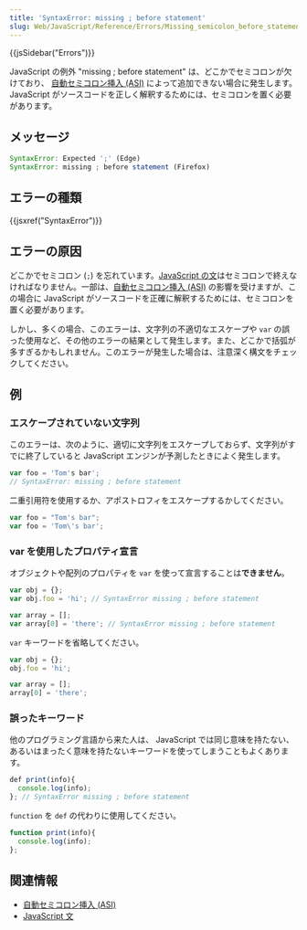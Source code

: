 ```yaml
---
title: 'SyntaxError: missing ; before statement'
slug: Web/JavaScript/Reference/Errors/Missing_semicolon_before_statement
---
```

{{jsSidebar("Errors")}}

JavaScript の例外 "missing ; before statement" は、どこかでセミコロンが欠けており、 [自動セミコロン挿入 (ASI)](/ja/docs/Web/JavaScript/Reference/Lexical_grammar#automatic_semicolon_insertion) によって追加できない場合に発生します。 JavaScript がソースコードを正しく解釈するためには、セミコロンを置く必要があります。

## メッセージ

```js
SyntaxError: Expected ';' (Edge)
SyntaxError: missing ; before statement (Firefox)
```

## エラーの種類

{{jsxref("SyntaxError")}}

## エラーの原因

どこかでセミコロン (`;`) を忘れています。[JavaScript の文](/ja/docs/Web/JavaScript/Reference/Statements)はセミコロンで終えなければなりません。一部は、[自動セミコロン挿入 (ASI)](/ja/docs/Web/JavaScript/Reference/Lexical_grammar#automatic_semicolon_insertion) の影響を受けますが、この場合に JavaScript がソースコードを正確に解釈するためには、セミコロンを置く必要があります。

しかし、多くの場合、このエラーは、文字列の不適切なエスケープや `var` の誤った使用など、その他のエラーの結果として発生します。また、どこかで括弧が多すぎるかもしれません。このエラーが発生した場合は、注意深く構文をチェックしてください。

## 例

### エスケープされていない文字列

このエラーは、次のように、適切に文字列をエスケープしておらず、文字列がすでに終了していると JavaScript エンジンが予測したときによく発生します。

```js example-bad
var foo = 'Tom's bar';
// SyntaxError: missing ; before statement
```

二重引用符を使用するか、アポストロフィをエスケープするかしてください。

```js example-good
var foo = "Tom's bar";
var foo = 'Tom\'s bar';
```

### var を使用したプロパティ宣言

オブジェクトや配列のプロパティを `var` を使って宣言することは**できません**。

```js example-bad
var obj = {};
var obj.foo = 'hi'; // SyntaxError missing ; before statement

var array = [];
var array[0] = 'there'; // SyntaxError missing ; before statement
```

`var` キーワードを省略してください。

```js example-good
var obj = {};
obj.foo = 'hi';

var array = [];
array[0] = 'there';
```

### 誤ったキーワード

他のプログラミング言語から来た人は、 JavaScript では同じ意味を持たない、あるいはまったく意味を持たないキーワードを使ってしまうこともよくあります。

```js example-bad
def print(info){
  console.log(info);
}; // SyntaxError missing ; before statement
```

`function` を `def` の代わりに使用してください。

```js example-good
function print(info){
  console.log(info);
};
```

## 関連情報

- [自動セミコロン挿入 (ASI)](/ja/docs/Web/JavaScript/Reference/Lexical_grammar#automatic_semicolon_insertion)
- [JavaScript 文](/ja/docs/Web/JavaScript/Reference/Statements)
